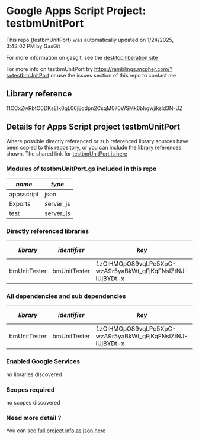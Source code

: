 # Google Apps Script Project: testbmUnitPort
This repo (testbmUnitPort) was automatically updated on 1/24/2025, 3:43:02 PM by GasGit

For more information on gasgit, see the [desktop liberation site](https://ramblings.mcpher.com/drive-sdk-and-github/migrategasgit/ "desktop liberation")

For more info on testbmUnitPort try https://ramblings.mcpher.com/?s=testbmUnitPort or use the issues section of this repo to contact me
## Library reference
11CCxZwRbtO0DKsEIk0qL06jEddpn2CsqM070WSMk6bhgwjiksld3N-UZ


## Details for Apps Script project testbmUnitPort
Where possible directly referenced or sub referenced library sources have been copied to this repository, or you can include the library references shown. 
The shared link for [testbmUnitPort is here](https://script.google.com/d/11CCxZwRbtO0DKsEIk0qL06jEddpn2CsqM070WSMk6bhgwjiksld3N-UZ/edit?usp=sharing "open in the GAS IDE")

### Modules of testbmUnitPort.gs included in this repo
*name*|*type*
--- | --- 
appsscript| json
Exports| server_js
test| server_js
### Directly referenced libraries
*library*|*identifier*|*key*|*version*|*dev mode*|*source*|
--- | --- | --- | --- | --- | --- 
bmUnitTester| bmUnitTester|1zOlHMOpO89vqLPe5XpC-wzA9r5yaBkWt_qFjKqFNsIZtNJ-iUjBYDt-x|13|no|[here](libraries/bmUnitTester "library source")
### All dependencies and sub dependencies
*library*|*identifier*|*key*|*version*|*dev mode*|*source*|
--- | --- | --- | --- | --- | --- 
bmUnitTester| bmUnitTester|1zOlHMOpO89vqLPe5XpC-wzA9r5yaBkWt_qFjKqFNsIZtNJ-iUjBYDt-x|13|no|[here](libraries/bmUnitTester "library source")
### Enabled Google Services
no libraries discovered
### Scopes required
no scopes discovered
### Need more detail ?
You can see [full project info as json here](info.json)
